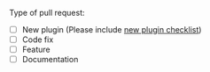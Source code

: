 Type of pull request:
- [ ] New plugin (Please include [new plugin checklist](https://github.com/fwupd/fwupd/wiki/New-plugin-checklist))
- [ ] Code fix
- [ ] Feature
- [ ] Documentation
